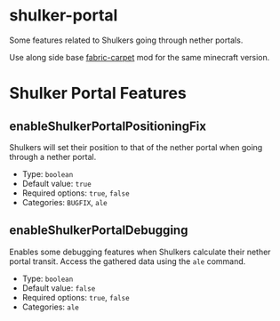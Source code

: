 # shulker-portal

Some features related to Shulkers going through nether portals.

Use along side base [fabric-carpet](https://github.com/gnembon/fabric-carpet) mod for the same minecraft version.


# Shulker Portal Features

## enableShulkerPortalPositioningFix
Shulkers will set their position to that of the nether portal when going through a nether portal.
* Type: `boolean`  
* Default value: `true`  
* Required options: `true`, `false`  
* Categories: `BUGFIX`, `ale`  
  
## enableShulkerPortalDebugging
Enables some debugging features when Shulkers calculate their nether portal transit. Access the gathered data using the `ale` command.
* Type: `boolean`  
* Default value: `false`  
* Required options: `true`, `false`  
* Categories: `ale`  
